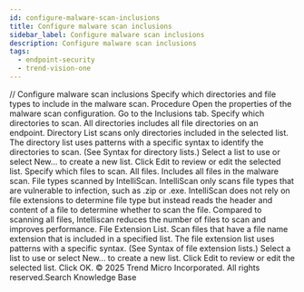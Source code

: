 ```yaml
---
id: configure-malware-scan-inclusions
title: Configure malware scan inclusions
sidebar_label: Configure malware scan inclusions
description: Configure malware scan inclusions
tags:
  - endpoint-security
  - trend-vision-one
---
```


/*<![CDATA[*/ $('#title').html($('meta[name=map-description]').attr('content')); /*]]>*/ Configure malware scan inclusions Specify which directories and file types to include in the malware scan. Procedure Open the properties of the malware scan configuration. Go to the Inclusions tab. Specify which directories to scan. All directories includes all file directories on an endpoint. Directory List scans only directories included in the selected list. The directory list uses patterns with a specific syntax to identify the directories to scan. (See Syntax for directory lists.) Select a list to use or select New... to create a new list. Click Edit to review or edit the selected list. Specify which files to scan. All files. Includes all files in the malware scan. File types scanned by IntelliScan. IntelliScan only scans file types that are vulnerable to infection, such as .zip or .exe. IntelliScan does not rely on file extensions to determine file type but instead reads the header and content of a file to determine whether to scan the file. Compared to scanning all files, Intelliscan reduces the number of files to scan and improves performance. File Extension List. Scan files that have a file name extension that is included in a specified list. The file extension list uses patterns with a specific syntax. (See Syntax of file extension lists.) Select a list to use or select New... to create a new list. Click Edit to review or edit the selected list. Click OK. © 2025 Trend Micro Incorporated. All rights reserved.Search Knowledge Base